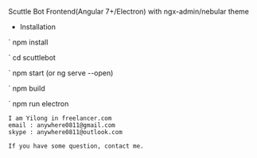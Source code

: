 
Scuttle Bot Frontend(Angular 7+/Electron) with ngx-admin/nebular theme

* Installation

` npm install

` cd scuttlebot

` npm start (or ng serve --open)

` npm build

` npm run electron


```
I am Yilong in freelancer.com
email : anywhere0811@gmail.com
skype : anywhere0811@outlook.com

If you have some question, contact me.
